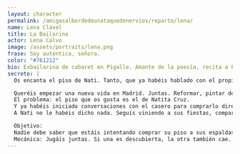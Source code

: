 ```yaml
---
layout: character
permalink: /amigasalbordedeunataquedenervios/reparto/lena/
name: Lena Clavel
title: La Bailarina
actor: Lena Calvo
image: /assets/portraits/lena.png
frase: Soy auténtica, señora.
color: "#761212"
bio: Exbailarina de cabaret en Pigalle. Amante de la poesía, recita a Prévert como otros fuman. Vivió con Natita en París pero ahora ha vuelto a Torrelodones y añora las luces de la gran ciudad.
secreto: |
  Os encanta el piso de Nati. Tanto, que ya habéis hablado con el propietario. Y si todo sale bien… Natita se va a la calle.

  Queréis empezar una nueva vida en Madrid. Juntas. Reformar, pintar de verde oliva, colgar plantas con macramé y organizar vuestros propios caféclub.
  El problema: el piso que os gusta es el de Natita Cruz.
  Y ya habéis iniciado conversaciones con el casero para comprarlo directamente. Él está dispuesto… si conseguís mover ficha rápido.
  A Nati no le habéis dicho nada. Seguís viniendo a sus fiestas, compartiendo stories y brindando como si nada.

  Objetivo:
  Nadie debe saber que estáis intentando comprar su piso a sus espaldas.
  Mecánica: Jugáis juntas. Si una es descubierta, la otra también cae.
---
```

